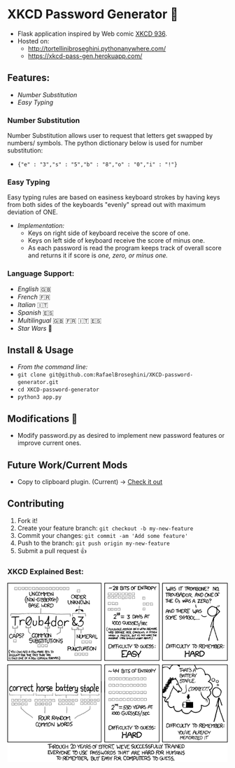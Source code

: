 # XKCD Password Generator :closed_lock_with_key:

* Flask application inspired by Web comic [XKCD 936](https://xkcd.com/936/ "xkcd's pass gen").
* Hosted on:
  * http://tortellinibroseghini.pythonanywhere.com/
  * https://xkcd-pass-gen.herokuapp.com/

## Features:
 * *Number Substitution*
 * *Easy Typing*

### Number Substitution

Number Substitution allows user to request that letters get swapped by numbers/
symbols. The python dictionary below is used for number substitution:
  * `{"e" : "3","s" : "5","b" : "8","o" : "0","i" : "!"}`

### Easy Typing
Easy typing rules are based on easiness keyboard strokes by having keys from both sides of
the keyboards "evenly" spread out with maximum deviation of ONE.
  * *Implementation:*
    * Keys on right side of keyboard receive the score of one.
    * Keys on left side of keyboard receive the score of minus one.
    * As each password is read the program keeps track of overall score
      and returns it if score is *one, zero, or minus one.*

### Language Support:
  * *English* :uk:
  * *French* :fr:
  * *Italian* :it:
  * *Spanish* :es:
  * *Multilingual* :uk: :fr: :it: :es:
  * *Star Wars* :space_invader:

## Install & Usage
* *From the command line:*
* `git clone git@github.com:RafaelBroseghini/XKCD-password-generator.git`
* `cd XKCD-password-generator`
* `python3 app.py`

## Modifications :hammer:
  * Modify password.py as desired to implement new password features or improve current ones.

## Future Work/Current Mods
  * Copy to clipboard plugin. (Current) -> [Check it out](https://github.com/RafaelBroseghini/XKCD-password-generator/tree/clipboard_plugin)

## Contributing

1. Fork it!
2. Create your feature branch: `git checkout -b my-new-feature`
3. Commit your changes: `git commit -am 'Add some feature'`
4. Push to the branch: `git push origin my-new-feature`
5. Submit a pull request :+1:

### XKCD Explained Best:
![alt text](static/img/password.png)
